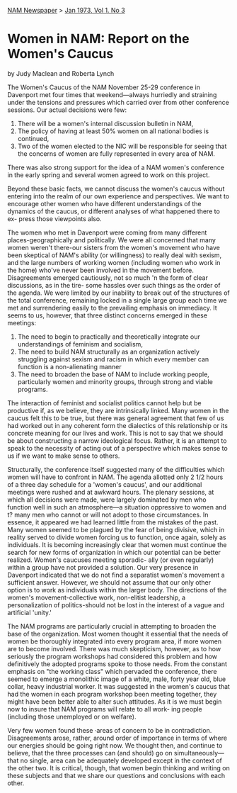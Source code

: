 [NAM Newspaper](/dsa-archive/index.md#nam-newspaper) > [Jan 1973, Vol 1. No 3](index.md/#january-vol-1-no-3)

# Women in NAM: Report on the Women's Caucus

by Judy Maclean and Roberta Lynch

The Women's Caucus of the NAM November 25-29 conference in Davenport met four times that weekend—always hurriedly and straining under the tensions and pressures which carried over from other conference sessions. Our actual decisions were few: 

1. There will be a women's internal discussion bulletin in NAM, 
2. The policy of having at least 50% women on all national bodies is continued, 
3. Two of the women elected to the NIC will be responsible for seeing that the concerns of women are fully represented in every area of NAM. 
 
There was also strong support for the idea of a NAM women's conference in the early spring and several women agreed to work on this project. 

Beyond these basic facts, we cannot discuss the women's caucus without entering into the realm of our own experience and perspectives. We want to encourage other women who have different understandings of the dynamics of the caucus, or different analyses of what happened there to ex- press those viewpoints also. 

The women who met in Davenport were coming from many different places-geographically and politically. We were all concerned that many women weren't there-our sisters from the women's movement who have been skeptical of NAM's ability (or willingness) to really deal with sexism, and the large numbers of working women (including women who work in the home) who've never been involved in the movement before. Disagreements emerged cautiously, not so much 'n the form of clear discussions, as in the tire- some hassles over such things as the order of the agenda. We were limited by our inability to break out of the structures of the total conference, remaining locked in a single large group each time we met and surrendering easily to the prevailing emphasis on immediacy. It seems to us, however, that three distinct concerns emerged in these meetings: 
1. The need to begin to practically and theoretically integrate our understandings of feminism and socialism, 
2. The need to build NAM structurally as an organization actively struggling against sexism and racism in which every member can function is a non-alienating manner 
3. The need to broaden the base of NAM to include working people, particularly women and minority groups, through strong and viable programs. 
   
The interaction of feminist and socialist politics cannot help but be productive if, as we believe, they are intrinsically linked. Many women in the caucus felt this to be true, but there was general agreement that few of us had worked out in any coherent form the dialectics of this relationship or its concrete meaning for our lives and work. This is not to say that we should be about constructing a narrow ideological focus. Rather, it is an attempt to speak to the necessity of acting out of a perspective which makes sense to us if we want to make sense to others. 

Structurally, the conference itself suggested many of the difficulties which women will have to confront in NAM. The agenda allotted only 2 1/2 hours of a three day schedule for a 'women's caucus', and our additional meetings were rushed and at awkward hours. The plenary sessions, at which all decisions were made, were largely dominated by men who function well in such an atmosphere—a situation oppressive to women and t? many men who cannot or will not adopt to those circumstances. In essence, it appeared we had learned little from the mistakes of the past. Many women seemed to be plagued by the fear of being divisive, which in reality served to divide women forcing us to function, once again, solely as individuals. It is becoming increasingly clear that women must continue the search for new forms of organization in which our potential can be better realized. Women's caucuses meeting sporadic- ally (or even regularly) within a group have not provided a solution. Our very presence in Davenport indicated that we do not find a separatist women's movement a sufficient answer. However, we should not assume that our only other option is to work as individuals within the larger body. The directions of the women's movement-collective work, non-elitist leadership, a personalization of politics-should not be lost in the interest of a vague and artificial 'unity.' 

The NAM programs are particularly crucial in attempting to broaden the base of the organization. Most women thought it essential that the needs of women be thoroughly integrated into every program area, if more women are to become involved. There was much skepticism, however, as to how seriously the program workshops had considered this problem and how definitively the adopted programs spoke to those needs. From the constant emphasis on "the working class" which pervaded the conference, there seemed to emerge a monolithic image of a white, male, forty year old, blue collar, heavy industrial worker. It was suggested in the women's caucus that had the women in each program workshop been meeting together, they might have been better able to alter such attitudes. As it is we must begin now to insure that NAM programs will relate to all work- ing people (including those unemployed or on welfare). 

Very few women found these ·areas of concern to be in contradiction. Disagreements arose, rather, around order of importance in terms of where our energies should be going right now. We thought then, and continue to believe, that the three processes can (and should) go on simultaneously—that no single, area can be adequately developed except in the context of the other two. It is critical, though, that women begin thinking and writing on these subjects and that we share our questions and conclusions with each other.